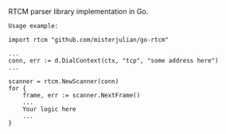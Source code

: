 
RTCM parser library implementation in Go.

```
Usage example:

import rtcm "github.com/misterjulian/go-rtcm"

...
conn, err := d.DialContext(ctx, "tcp", "some address here")
...

scanner = rtcm.NewScanner(conn)
for {
    frame, err := scanner.NextFrame() 
    ...
    Your logic here
    ...
}
```

